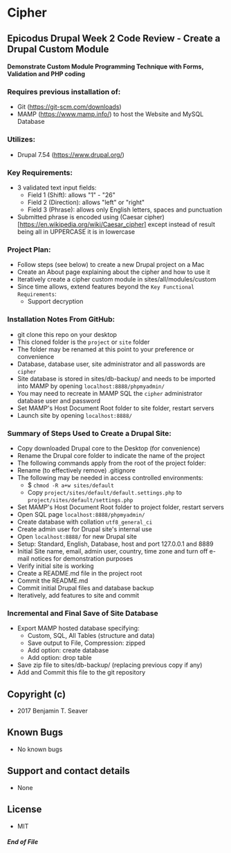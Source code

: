 # Cipher

## Epicodus Drupal Week 2 Code Review - Create a Drupal Custom Module

#### Demonstrate Custom Module Programming Technique with Forms, Validation and PHP coding

### Requires previous installation of:
  * Git (https://git-scm.com/downloads)
  * MAMP (https://www.mamp.info/) to host the Website and MySQL Database

### Utilizes:
  * Drupal 7.54 (https://www.drupal.org/)

### Key Requirements:
  * 3 validated text input fields:
    * Field 1 (Shift): allows "1" - "26"
    * Field 2 (Direction): allows "left" or "right"
    * Field 3 (Phrase): allows only English letters, spaces and punctuation
  * Submitted phrase is encoded using (Caesar cipher)[https://en.wikipedia.org/wiki/Caesar_cipher] except instead of result being all in UPPERCASE it is in lowercase

### Project Plan:
  * Follow steps (see below) to create a new Drupal project on a Mac
  * Create an About page explaining about the cipher and how to use it
  * Iteratively create a cipher custom module in sites/all/modules/custom
  * Since time allows, extend features beyond the `Key Functional Requirements`:
    * Support decryption

### Installation Notes From GitHub:
  * git clone this repo on your desktop
  * This cloned folder is the `project` or `site` folder
  * The folder may be renamed at this point to your preference or convenience
  * Database, database user, site administrator and all passwords are `cipher`
  * Site database is stored in sites/db-backup/ and needs to be imported into MAMP by opening `localhost:8888/phpmyadmin/`
  * You may need to recreate in MAMP SQL the `cipher` administrator database user and password
  * Set MAMP's Host Document Root folder to site folder, restart servers
  * Launch site by opening `localhost:8888/`

### Summary of Steps Used to Create a Drupal Site:
* Copy downloaded Drupal core to the Desktop (for convenience)
* Rename the Drupal core folder to indicate the name of the project
* The following commands apply from the root of the project folder:
* Rename (to effectively remove) .gitignore
* The following may be needed in access controlled environments:
  * $ `chmod -R a+w sites/default`
  * Copy `project/sites/default/default.settings.php` to `project/sites/default/settings.php`
* Set MAMP's Host Document Root folder to project folder, restart servers
* Open SQL page `localhost:8888/phpmyadmin/`
* Create database with collation `utf8_general_ci`
* Create admin user for Drupal site's internal use
* Open `localhost:8888/` for new Drupal site
* Setup: Standard, English, Database, host and port 127.0.0.1 and 8889
* Initial Site name, email, admin user, country, time zone and turn off e-mail notices for demonstration purposes
* Verify initial site is working
* Create a README.md file in the project root
* Commit the README.md
* Commit initial Drupal files and database backup
* Iteratively, add features to site and commit

### Incremental and Final Save of Site Database
* Export MAMP hosted database specifying:
  * Custom, SQL, All Tables (structure and data)
  * Save output to File, Compression: zipped
  * Add option: create database
  * Add option: drop table
* Save zip file to sites/db-backup/ (replacing previous copy if any)
* Add and Commit this file to the git repository

## Copyright (c)
* 2017 Benjamin T. Seaver

## Known Bugs
* No known bugs

## Support and contact details
* None

## License
* MIT

##### End of File

